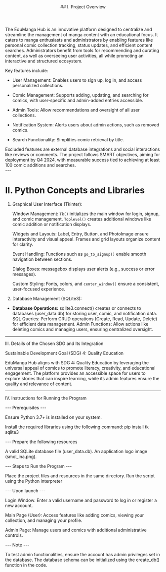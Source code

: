 <header>
## I. Project Overview
</header>

  The EduManga Hub is an innovative platform designed to centralize and streamline the management of manga content with an educational focus. It caters to manga enthusiasts and administrators by enabling features like personal comic collection tracking, status updates, and efficient content searches. Administrators benefit from tools for recommending and curating content, as well as overseeing user activities, all while promoting an interactive and structured ecosystem.

Key features include:

  - User Management: Enables users to sign up, log in, and access personalized collections.
    
  - Comic Management: Supports adding, updating, and searching for comics, with user-specific and admin-added entries accessible.
    
  - Admin Tools: Allow recommendations and oversight of all user collections.
    
  - Notification System: Alerts users about admin actions, such as removed comics.
    
  - Search Functionality: Simplifies comic retrieval by title.
<footer>
Excluded features are external database integrations and social interactions like reviews or comments. The project follows SMART objectives, aiming for deployment by Q4 2024, with measurable success tied to achieving at least 100 comic additions and searches.
</footer>
---

# II. Python Concepts and Libraries

1. Graphical User Interface (Tkinter):

   Window Management:
       `Tk()` initializes the main window for login, signup, and comic management.
       `Toplevel()` creates additional windows like comic addition or notification displays.
   
   Widgets and Layouts:
       Label, Entry, Button, and PhotoImage ensure interactivity and visual appeal.
       Frames and grid layouts organize content for clarity.
   
   Event Handling:
       Functions such as `go_to_signup()` enable smooth navigation between sections.

   Dialog Boxes:
       messagebox displays user alerts (e.g., success or error messages).

   Custom Styling:
       Fonts, colors, and `center_window()` ensure a consistent, user-focused experience.

2. Database Management (SQLite3):

- **Database Operations:**
sqlite3.connect() creates or connects to databases (user_data.db) for storing user, comic, and notification data.
SQL Queries:
Perform CRUD operations (Create, Read, Update, Delete) for efficient data management.
Admin Functions:
Allow actions like deleting comics and managing users, ensuring centralized oversight.

---

III. Details of the Chosen SDG and Its Integration

Sustainable Development Goal (SDG) 4: Quality Education


  EduManga Hub aligns with SDG 4: Quality Education by leveraging the universal appeal of comics to promote literacy, creativity, and educational engagement. The platform provides an accessible space for users to explore stories that can inspire learning, while its admin features ensure the quality and relevance of content.

---

IV. Instructions for Running the Program

--- Prerequisites ---

Ensure Python 3.7+ is installed on your system.

Install the required libraries using the following command:
pip install tk sqlite3


--- Prepare the following resources 

A valid SQLite database file (user_data.db).
An application logo image (smol_ina.png).


--- Steps to Run the Program ---

Place the project files and resources in the same directory.
Run the script using the Python interpreter


--- Upon launch ---


Login Window: Enter a valid username and password to log in or register a new account.


Main Page (User): Access features like adding comics, viewing your collection, and managing your profile.


Admin Page: Manage users and comics with additional administrative controls.


--- Note ---

To test admin functionalities, ensure the account has admin privileges set in the database.
The database schema can be initialized using the create_db() function in the code.
